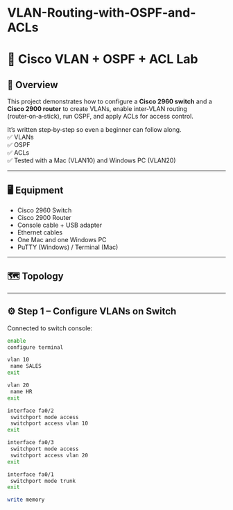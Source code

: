 # VLAN-Routing-with-OSPF-and-ACLs
# 🚀 Cisco VLAN + OSPF + ACL Lab

## 📌 Overview
This project demonstrates how to configure a **Cisco 2960 switch** and a **Cisco 2900 router** to create VLANs, enable inter‑VLAN routing (router‑on‑a‑stick), run OSPF, and apply ACLs for access control.

It’s written step‑by‑step so even a beginner can follow along.  
✅ VLANs  
✅ OSPF  
✅ ACLs  
✅ Tested with a Mac (VLAN10) and Windows PC (VLAN20)

---

## 🖥 Equipment
- Cisco 2960 Switch  
- Cisco 2900 Router  
- Console cable + USB adapter  
- Ethernet cables  
- One Mac and one Windows PC  
- PuTTY (Windows) / Terminal (Mac)

---

## 🗺 Topology


---

## ⚙️ Step 1 – Configure VLANs on Switch
Connected to switch console:

```bash
enable
configure terminal

vlan 10
 name SALES
exit

vlan 20
 name HR
exit

interface fa0/2
 switchport mode access
 switchport access vlan 10
exit

interface fa0/3
 switchport mode access
 switchport access vlan 20
exit

interface fa0/1
 switchport mode trunk
exit

write memory


